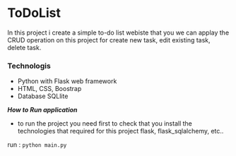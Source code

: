 # ToDoList
In this project i create a simple to-do list webiste that 
you we can applay the CRUD operation on this project for 
create new task, edit existing task, delete task.


### Technologis

- Python with Flask web framework
- HTML, CSS, Boostrap
- Database SQLlite

***How to Run application***
- to run the project you need first to check that you install the technologies that 
required for this project flask, flask_sqlalchemy, etc..

run : `
python main.py
`
